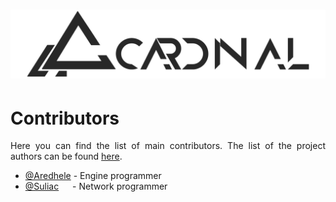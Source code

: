 # ![Cardinal](https://raw.githubusercontent.com/Aredhele/Cardinal/master/Docs/Visual/Banner.png)

# Contributors

<p align="justify">
Here you can find the list of main contributors. The list of the project authors can be found
<a href="https://github.com/Aredhele/Cardinal/Docs/Contributing/Contributors.md">here</a>.
</p>

* [@Aredhele](https://github.com/Aredhele)    - Engine programmer
* [@Suliac](https://github.com/Suliac) &emsp; -  Network programmer